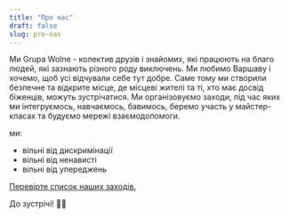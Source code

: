 ```yaml
---
title: "Про нас"
draft: false
slug: pro-nas
---
```


Ми Grupa Wolne - колектив друзів і знайомих, які працюють на благо людей, які зазнають різного роду виключень. Ми любимо Варшаву і хочемо, щоб усі відчували себе тут добре. Саме тому ми створили безпечне та відкрите місце, де місцеві жителі та ті, хто має досвід біженців, можуть зустрічатися. Ми організовуємо заходи, під час яких ми інтегруємось, навчаємось, бавимось, беремо участь у майстер-класах та будуємо мережі взаємодопомоги.

ми:
- вільні від дискримінації
- вільні від ненависті
- вільні від упереджень

[Перевірте список наших заходів.](/ua)

До зустрічі! 🏳️‍🌈
